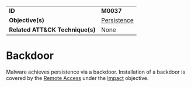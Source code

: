 |||
|---------|------------------------|
|**ID**|**M0037**|
|**Objective(s)**| [Persistence](https://github.com/MBCProject/mbc-markdown/tree/master/persistence)|
|**Related ATT&CK Technique(s)**|None|


Backdoor
========
Malware achieves persistence via a backdoor. Installation of a backdoor is covered by the [Remote Access](https://github.com/MBCProject/mbc-markdown/blob/master/impact/remote-access.md) under the [Impact](https://github.com/MBCProject/mbc-markdown/tree/master/impact) objective. 